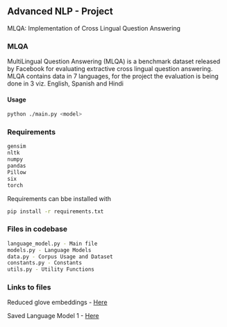 ## Advanced NLP - Project
MLQA: Implementation of Cross Lingual Question Answering

### MLQA
MultiLingual Question Answering (MLQA) is a benchmark dataset released 
by Facebook for evaluating extractive cross lingual question answering.
 MLQA contains data in 7 languages, for the project the evaluation is 
being done in 3 viz. English, Spanish and Hindi

#### Usage
```bash
python ./main.py <model>
```

### Requirements
```bash
gensim
nltk
numpy
pandas
Pillow
six
torch
```
Requirements can bbe installed with
```bash
pip install -r requirements.txt
```

### Files in codebase
```bash
language_model.py - Main file
models.py - Language Models
data.py - Corpus Usage and Dataset
constants.py - Constants
utils.py - Utility Functions
```

### Links to files
Reduced glove embeddings - 
<a href="https://iiitaphyd-my.sharepoint.com/:u:/g/personal/aparajitha_allamraju_research_iiit_ac_in/EalVeVceFCJJnAERVEsa_R8Bt8dbZaiG2nu8eh16htpUlQ?e=WUbHYz">Here</a>

Saved Language Model 1 - 
<a href="https://iiitaphyd-my.sharepoint.com/:u:/g/personal/aparajitha_allamraju_research_iiit_ac_in/Ec710HxU1gtOgg-TbzZANFwBgRivdmOsQEsMBeQ0HlhQzQ?e=1KPJmP">Here</a>